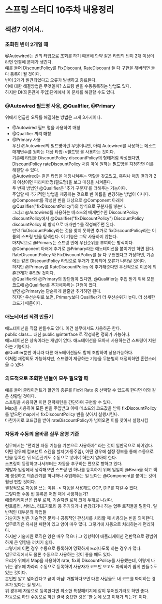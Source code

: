 # 스프링 스터디 10주차 내용정리 

## 섹션7 이어서..  
### 조회된 빈이 2개일 때  
@Autowired는 빈의 타입으로 조회를 하기 때문에 만약 같은 타입의 빈이 2개 이상이라면 연결에 문제가 생긴다.  
예를 들어 DiscountPolicy를 FixDiscount, RateDiscount 둘 다 구현을 해버리면 둘 다 등록이 될 것이다.  
빈이 2개가 발견되었다고 오류가 발생하고 종료된다.  
이에 대한 해결방법은 무엇일까? 스프링 빈을 수동등록하는 방법도 있다.  
하지만 DI(의존관계 주입)단계에서 이 문제를 해결할 수도 있다.  

### @Autowired 필드명 사용, @Qualifier, @Primary  
위에서 언급한 오류를 해결하는 방법은 크게 3가지이다.  
- @Autowired 필드 명을 사용하여 매칭  
- @Qualifier 끼리 매칭  
- @Primary 사용  
우선 @Autowired의 필드명이란 무엇이냐면, 아예 Autowired를 사용하는 메소드 매개변수를 원하는 대상 타입->필드명 을 사용하는 것이다.  
기존에 타입을 DiscountPolicy discountPolicy의 형태처럼 작성했다면,  
DiscountPolicy rateDiscountPolicy 처럼 아예 원하는 필드명을 지정하면 이를 해결할 수 있다.  
@Autowired는 같은 타입을 매칭시켜주는 역할을 갖고있고, 혹여나 매칭 결과가 2개 이상이면 파라미터명(필드명)을 보고 매칭을 시켜준다.  
두 번째 방법인 @Qualifier은 '추가 구분자'를 더해주는 기능이다.  
주입할 때 추가적인 방법을 제공하는 것으로 빈 이름을 변경하는 방법이 아니다.  
@Component를 작성한 빈을 대상으로 @Component 아래에 @Qualifier("fixDiscountPolicy")의 방식으로 구분자를 넣는다.  
그리고 @Autowired를 사용하는 메소드의 매개변수인 DiscountPolicy discountPolicy에서 @Qualifier("fixDiscountPolicy") DiscountPolicy discountPolicy 의 방식으로 매개변수를 작성해주면 된다.  
만약 fixDiscountPolicy라는 것을 찾지 못하면 추가로 fixDiscountPolicy라는 이름의 스프링 빈을 탐색한다. 이 기능은 그닥 사용하지 않는다.  
마지막으로 @Primary는 스프링 빈에 우선순위를 부여하는 방식이다.  
@Component 아래에 추가로 @Primary라는 애노테이션을 붙이기만 하면 된다.  
RateDiscountPolicy 와 FixDiscountPolicy를 둘 다 구현했다고 가정하면, 기존에는 같은 DiscountPolicy 타입으로 두개가 조회되어 오류가 나타날 것이다.  
하지만 @Primary를 RateDiscountPolicy 에 추가해준다면 우선적으로 이곳에 의존관계가 주입될 것이다.  
@Qualifier와 @Primary의 장단점이 있다면, @Qualifier는 주입 받기 위해 모든 코드에 @Qualifier를 추가해야하는 단점이 있다.  
반면 @Primary는 단순하게 한줄만 추가하면 된다.  
하지만 우선순위로 보면, Primary보다 Quailfier가 더 우선순위가 높다. 더 상세한 코드기 때문이다.  

### 애노테이션 직접 만들기  
애노테이션을 직접 만들수도 있다. 이건 실무에서도 사용하곤 한다.  
public class... 대신 public @interface 로 작성하면 정의가 가능하다.  
애노테이션은 상속이라는 개념이 없다. 애노테이션을 모아서 사용하는건 스프링이 지원하는 기능이다.  
@Quilfier뿐만 아니라 다른 애노테이션들도 함께 조합하여 상용가능하다.  
이처럼 재정의도 가능하지만, 스프링이 제공하는 기능을 무분별히 재정의하면 혼란스러울 수 있다.  

### 의도적으로 조회한 빈들이 모두 필요할 때  
예를 들어 클라이언트가 할인의 종류를 Fix와 Rate 중 선택할 수 있도록 한다면 이와 같은 상황일 것이다.  
스프링을 사용하면 이런 전략패턴을 간단하여 구현할 수 있다.  
Map을 사용하여 모든 빈을 주입받고 이때 메소드의 코드값을 받아 fixDiscountPolicy를 받으면 map에서 fixDiscountPolicy 빈을 찾아서 실행시킨다.  
마찬가지로 코드값을 받아 rateDiscountPolicy가 넘어오면 이를 찾아서 실행시킴  

### 자동과 수동의 올바른 실무 운영 기준  
실무에서는 "편리한 자동 기능을 기본으로 사용하자" 라는 것이 일반적으로 되어있다.  
어떤 경우에 컴포넌트 스캔을 할지(자동주입), 어떤 경우에 설정 정보를 통해 수동으로 빈을 등록한 뒤 의존관계도 수동으로 넣어야 하는지 알아야 한다.  
스프링이 등장하고나서부터는 자동을 추구하는 편으로 향하고 있다.  
개발자 입장에서 생각해보면 스프링 빈 하나를 등록하기 위해 일일이 @Bean을 적고 객체 생성하고 의존관계를 하나하나 주입해주는 일 보다는 @Component를 붙이는 것이 훨씬 편할 것이다.  
결정적으로 자동을 쓰는 이유 -> 자동을 사용해도 OCP, DIP를 지킬 수 있다.  
그렇다면 수동 빈 등록은 어떤 때에 사용하는가?  
애플리케이션은 업무 로직, 기술지원 로직 크게 두개로 나뉜다.  
컨트롤러, 서비스, 리포지토리 등 추가되거나 변경되거나 하는 업무 로직들을 말한다. 일반적인 대부분의 작업들  
기술지원 빈은 기술적인 문제나 공통적인 관심사를 처리할 때 사용되는 빈을 의미한다.  
업무로직은 유사한 패턴이 있고 양이 매우 많다. 그렇기에 자동으로 처리하는게 편리하다.  
하지만 기술지원 로직은 양은 매우 적으나 그 영향력이 애플리케이션 전반적으로 광범위하게 큰 영향을 끼치기 쉽다.  
그렇기에 이런 경우 수동으로 등록하여 명확하게 드러나도록 하는 경우가 많다.  
업무로직에서도 물론 수동으로 사용하는 것이 좋을 때도 있다.  
우리가 위에서 Map을 사용하여 rate, fix의 DiscountPolicy를 사용했는데, 이렇게 나뉘는 경우에 차라리 수동으로 등록하여 사용자가 코드만 보고도 파악하기 쉽게 만들수도 있는 것이다.  
본인만 알고 넘어간다고 끝이 아님! 개발하다보면 다른 사람들도 내 코드를 봐야하는 경우가 있다는 걸 명시..  
위 경우에 자동으로 등록한다면 최소한 특정패키지에 같이 묶어있기라도 하면 좋다.  
자동으로 하던 수동으로 하던 결국 중요한 것은 '한 눈에 보고 이해가 되는가' 이다.  
